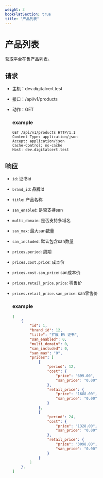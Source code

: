 ```yaml
---
weight: 3
bookFlatSection: true
title: "产品列表"
---
```


# 产品列表

获取平台在售产品列表。


## 请求

- 主机：dev.digitalcert.test
- 接口：/api/v1/products
- 动作：GET
    
    ### example
    ```http request
    GET /api/v1/products HTTP/1.1
    Content-Type: application/json
    Accept: application/json
    Cache-Control: no-cache
    Host: dev.digitalcert.test
    ```

## 响应

- `id`: 证书id
- `brand_id`: 品牌id
- `title`: 产品名称
- `san_enabled`: 是否支持san
- `multi_domain`: 是否支持多域名
- `san_max`: 最大san数量
- `san_included`: 默认包含san数量
- `prices.period`: 周期
- `prices.cost.price`: 成本价
- `prices.cost.san_price`: san成本价
- `prices.retail_price.price`: 零售价
- `prices.retail_price.san_price`: san零售价

    ### example
    ```json
    [
        {
            "id": 1,
            "brand_id": 12,
            "title": "扩展 EV 证书",
            "san_enabled": 0,
            "multi_domain": 0,
            "san_included": 0,
            "san_max": "0",
            "prices": [
                {
                    "period": 12,
                    "cost": {
                        "price": "699.00",
                        "san_price": "0.00"
                    },
                    "retail_price": {
                        "price": "1688.00",
                        "san_price": "0.00"
                    }
                },
                {
                    "period": 24,
                    "cost": {
                        "price": "1328.00",
                        "san_price": "0.00"
                    },
                    "retail_price": {
                        "price": "3098.00",
                        "san_price": "0.00"
                    }
                }
            ]
        },
    ]
    ```
    

